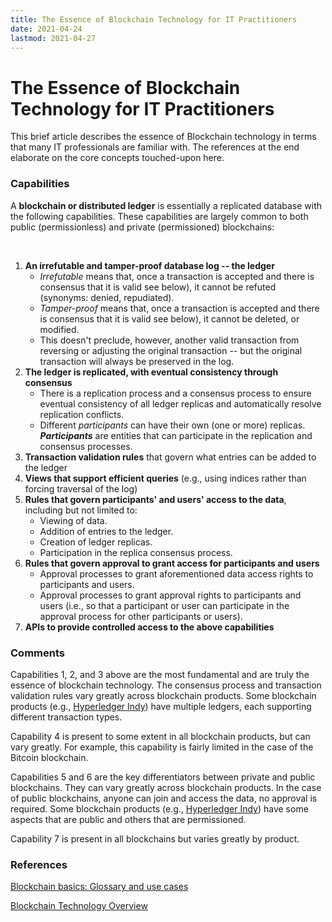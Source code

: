 ```yaml
---
title: The Essence of Blockchain Technology for IT Practitioners
date: 2021-04-24
lastmod: 2021-04-27
---
```


# The Essence of Blockchain Technology for IT Practitioners

This brief article describes the essence of Blockchain technology in terms that many IT professionals are familiar with.  The references at the end elaborate on the core concepts touched-upon here.

### Capabilities

A **blockchain or distributed ledger** is essentially a replicated database with the following capabilities.  These capabilities are largely common to both public (permissionless) and private (permissioned) blockchains:

<br>

1. **An irrefutable and tamper-proof database log -- the ledger** 
    - *Irrefutable* means that, once a transaction is accepted and there is consensus that it is valid see below), it cannot be refuted (synonyms: denied, repudiated).
    - *Tamper-proof* means that, once a transaction is accepted and there is consensus that it is valid see below), it cannot be deleted, or modified.
    - This doesn't preclude, however, another valid transaction  from reversing or adjusting the original transaction -- but the original transaction will always be preserved in the log.
2. **The ledger is replicated, with eventual consistency through consensus**
    - There is a replication process and a consensus process to ensure eventual consistency of all ledger replicas and automatically resolve replication conflicts.
    - Different *participants* can have their own (one or more) replicas.  ***Participants*** are entities that can participate in the replication and consensus processes.
4. **Transaction validation rules** that govern what entries can be added to the ledger
5. **Views that support efficient queries** (e.g., using indices rather than forcing traversal of the log)
6. **Rules that govern participants' and users' access to the data**, including but not limited to:
    - Viewing of data.
    - Addition of entries to the ledger.
    - Creation of ledger replicas.
    - Participation in the replica consensus process.
7. **Rules that govern approval to grant access for participants and users**
   - Approval processes to grant aforementioned data access rights to participants and users.
   - Approval processes to grant approval rights to participants and users (i.e., so that a participant or user can participate in the approval process for other participants or users).
8. **APIs to provide controlled access to the above capabilities**



### Comments

Capabilities 1, 2, and 3 above are the most fundamental and are truly the essence of blockchain technology.  The consensus process and transaction validation rules vary greatly across blockchain products.  Some blockchain products (e.g., [Hyperledger Indy](https://www.hyperledger.org/use/hyperledger-indy)) have multiple ledgers, each supporting different transaction types.

Capability 4 is present to some extent in all blockchain products, but can vary greatly.  For example, this capability is fairly limited in the case of the Bitcoin blockchain.

Capabilities 5 and 6 are the key differentiators between private and public blockchains.  They can vary greatly across blockchain products.  In the case of public blockchains, anyone can join and access the data, no approval is required.  Some blockchain products (e.g., [Hyperledger Indy](https://www.hyperledger.org/use/hyperledger-indy)) have some aspects that are public and others that are permissioned.

Capability 7 is present in all blockchains but varies greatly by product.



### References

[Blockchain basics: Glossary and use cases](https://developer.ibm.com/technologies/blockchain/tutorials/cl-blockchain-basics-glossary-bluemix-trs/)

[Blockchain Technology Overview](https://www.nist.gov/publications/blockchain-technology-overview)

